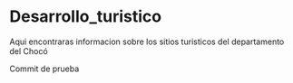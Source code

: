 # Desarrollo_turistico
Aqui encontraras informacion sobre los sitios turisticos del departamento del Chocó

Commit de prueba 